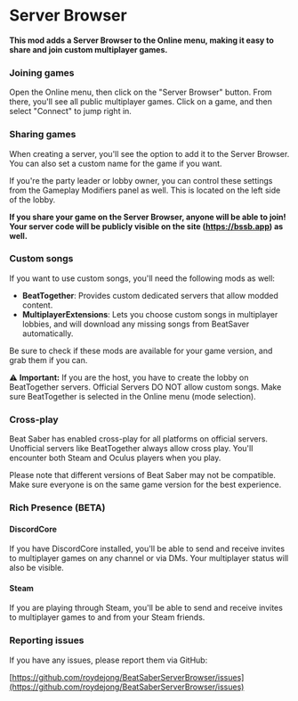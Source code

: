 # Server Browser
**This mod adds a Server Browser to the Online menu, making it easy to share and join custom multiplayer games.**

### Joining games
Open the Online menu, then click on the "Server Browser" button. From there, you'll see all public multiplayer games. Click on a game, and then select "Connect" to jump right in.

### Sharing games
When creating a server, you'll see the option to add it to the Server Browser. You can also set a custom name for the game if you want.

If you're the party leader or lobby owner, you can control these settings from the Gameplay Modifiers panel as well. This is located on the left side of the lobby.

**If you share your game on the Server Browser, anyone will be able to join! Your server code will be publicly visible on the site (https://bssb.app) as well.**

### Custom songs
If you want to use custom songs, you'll need the following mods as well:
- **BeatTogether**: Provides custom dedicated servers that allow modded content.
- **MultiplayerExtensions**: Lets you choose custom songs in multiplayer lobbies, and will download any missing songs from BeatSaver automatically.
 
Be sure to check if these mods are available for your game version, and grab them if you can.

⚠ **Important:** If you are the host, you have to create the lobby on BeatTogether servers. Official Servers DO NOT allow custom songs. Make sure BeatTogether is selected in the Online menu (mode selection).

### Cross-play
Beat Saber has enabled cross-play for all platforms on official servers. Unofficial servers like BeatTogether always allow cross play. You'll encounter both Steam and Oculus players when you play.

Please note that different versions of Beat Saber may not be compatible. Make sure everyone is on the same game version for the best experience.

### Rich Presence (BETA)

#### DiscordCore
If you have DiscordCore installed, you'll be able to send and receive invites to multiplayer games on any channel or via DMs. Your multiplayer status will also be visible.

#### Steam
If you are playing through Steam, you'll be able to send and receive invites to multiplayer games to and from your Steam friends.

### Reporting issues
If you have any issues, please report them via GitHub:

[https://github.com/roydejong/BeatSaberServerBrowser/issues](https://github.com/roydejong/BeatSaberServerBrowser/issues)